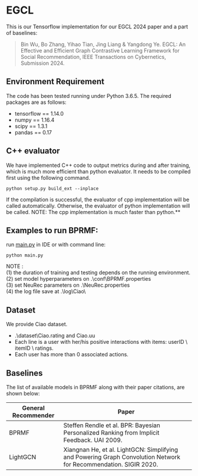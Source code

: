 # EGCL
This is our Tensorflow implementation for our EGCL 2024 paper and a part of baselines:

>Bin Wu, Bo Zhang, Yihao Tian, Jing Liang & Yangdong Ye. EGCL: An Effective and Efficient Graph Contrastive Learning Framework for Social Recommendation, IEEE Transactions on Cybernetics, Submission 2024.

## Environment Requirement
The code has been tested running under Python 3.6.5. The required packages are as follows:
* tensorflow == 1.14.0
* numpy == 1.16.4
* scipy == 1.3.1
* pandas == 0.17

## C++ evaluator
We have implemented C++ code to output metrics during and after training, which is much more efficient than python evaluator. It needs to be compiled first using the following command. 
```
python setup.py build_ext --inplace
```
If the compilation is successful, the evaluator of cpp implementation will be called automatically.
Otherwise, the evaluator of python implementation will be called.
NOTE: The cpp implementation is much faster than python.**

## Examples to run BPRMF:
run [main.py](./main.py) in IDE or with command line:
```
python main.py
```

NOTE :   
(1) the duration of training and testing depends on the running environment.  
(2) set model hyperparameters on .\conf\BPRMF.properties  
(3) set NeuRec parameters on .\NeuRec.properties  
(4) the log file save at .\log\Ciao\  

## Dataset
We provide Ciao dataset.
  * .\dataset\Ciao.rating and Ciao.uu
  *  Each line is a user with her/his positive interactions with items: userID \ itemID \ ratings.
  *  Each user has more than 0 associated actions.

## Baselines
The list of available models in BPRMF along with their paper citations, are shown below:

| General Recommender | Paper                                                        |
| ------------------- | ------------------------------------------------------------ |
| BPRMF               | Steffen Rendle et al. BPR: Bayesian Personalized Ranking from Implicit Feedback. UAI 2009. |
| LightGCN            | Xiangnan He, et al. LightGCN: Simplifying and Powering Graph Convolution Network for Recommendation. SIGIR 2020. |
